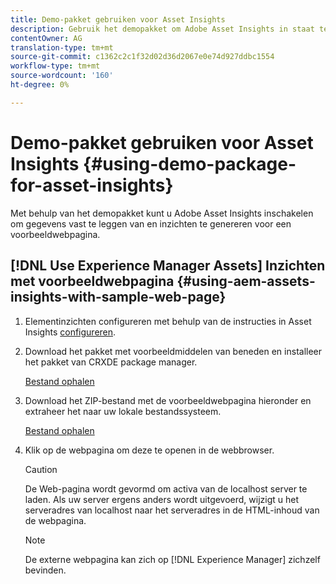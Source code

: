 ```yaml
---
title: Demo-pakket gebruiken voor Asset Insights
description: Gebruik het demopakket om Adobe Asset Insights in staat te stellen gegevens vast te leggen van en inzichten te genereren voor een webpagina.
contentOwner: AG
translation-type: tm+mt
source-git-commit: c1362c2c1f32d02d36d2067e0e74d927ddbc1554
workflow-type: tm+mt
source-wordcount: '160'
ht-degree: 0%

---
```



# Demo-pakket gebruiken voor Asset Insights {#using-demo-package-for-asset-insights}

Met behulp van het demopakket kunt u Adobe Asset Insights inschakelen om gegevens vast te leggen van en inzichten te genereren voor een voorbeeldwebpagina.

## [!DNL Use Experience Manager Assets] Inzichten met voorbeeldwebpagina  {#using-aem-assets-insights-with-sample-web-page}

1. Elementinzichten configureren met behulp van de instructies in Asset Insights [configureren](configure-asset-insights.md).
1. Download het pakket met voorbeeldmiddelen van beneden en installeer het pakket van CRXDE package manager.

   [Bestand ophalen](assets/insightsdemo.zip)

1. Download het ZIP-bestand met de voorbeeldwebpagina hieronder en extraheer het naar uw lokale bestandssysteem.

   [Bestand ophalen](assets/demosite.zip)

1. Klik op de webpagina om deze te openen in de webbrowser.

   >[!CAUTION]
   >
   >De Web-pagina wordt gevormd om activa van de localhost server te laden. Als uw server ergens anders wordt uitgevoerd, wijzigt u het serveradres van localhost naar het serveradres in de HTML-inhoud van de webpagina.

   >[!NOTE]
   >
   >De externe webpagina kan zich op [!DNL Experience Manager] zichzelf bevinden.
